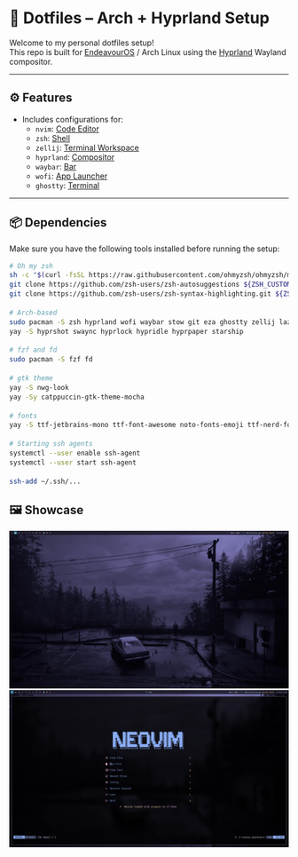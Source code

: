 # 🌿 Dotfiles – Arch + Hyprland Setup

Welcome to my personal dotfiles setup!  
This repo is built for [EndeavourOS](https://endeavouros.com/) / Arch Linux using the [Hyprland](https://github.com/hyprwm/Hyprland) Wayland compositor.  

---

## ⚙️ Features

- Includes configurations for:
  - `nvim`: [Code Editor](https://neovim.io/)
  - `zsh`: [Shell](https://www.zsh.org/)
  - `zellij`:  [Terminal Workspace](https://zellij.dev/)
  - `hyprland`: [Compositor](https://hyprland.org/)
  - `waybar`: [Bar](https://github.com/Alexays/Waybar)
  - `wofi`: [App Launcher](https://hg.sr.ht/~scoopta/wofi)
  - `ghostty`: [Terminal](https://ghostty.org/)

---

## 📦 Dependencies

Make sure you have the following tools installed before running the setup:

```bash
# Oh my zsh
sh -c "$(curl -fsSL https://raw.githubusercontent.com/ohmyzsh/ohmyzsh/master/tools/install.sh)"
git clone https://github.com/zsh-users/zsh-autosuggestions ${ZSH_CUSTOM:-~/.oh-my-zsh/custom}/plugins/zsh-autosuggestions
git clone https://github.com/zsh-users/zsh-syntax-highlighting.git ${ZSH_CUSTOM:-~/.oh-my-zsh/custom}/plugins/zsh-syntax-highlighting

# Arch-based
sudo pacman -S zsh hyprland wofi waybar stow git eza ghostty zellij lazygit wl-clipboard
yay -S hyprshot swaync hyprlock hypridle hyprpaper starship

# fzf and fd
sudo pacman -S fzf fd

# gtk theme
yay -S nwg-look
yay -Sy catppuccin-gtk-theme-mocha

# fonts
yay -S ttf-jetbrains-mono ttf-font-awesome noto-fonts-emoji ttf-nerd-fonts-symbols

# Starting ssh agents
systemctl --user enable ssh-agent
systemctl --user start ssh-agent

ssh-add ~/.ssh/...
```

## 🖼️ Showcase

![Hyprland Screenshot](./assets/hyprland.png)
![Neovim Screenshot](./assets/nvim.png)
